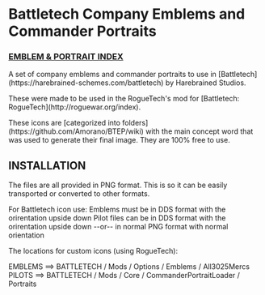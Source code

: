 <h1>Battletech Company Emblems and Commander Portraits</h1>

<h3><a href="https://github.com/Amorano/BTEP/wiki">EMBLEM & PORTRAIT INDEX</a></h3>

<p>A set of company emblems and commander portraits to use in [Battletech](https://harebrained-schemes.com/battletech) by Harebrained Studios.</p>
<p>These were made to be used in the RogueTech's mod for [Battletech: RogueTech](http://roguewar.org/index).</p>
<p>These icons are [categorized into folders](https://github.com/Amorano/BTEP/wiki) with the main concept word that was used to generate their final image. They are 100% free to use.</p>

<h2>INSTALLATION</h2>

<p>The files are all provided in PNG format. This is so it can be easily transported or converted to other formats.</p>

<p>For Battletech icon use:
Emblems must be in DDS format with the orirentation upside down
Pilot files can be in DDS format with the orirentation upside down --or-- in normal PNG format with normal orientation</p>

<p>The locations for custom icons (using RogueTech):</p>

EMBLEMS ==> BATTLETECH / Mods / Options / Emblems / All3025Mercs<br>
PILOTS  ==> BATTLETECH / Mods / Core / CommanderPortraitLoader / Portraits
